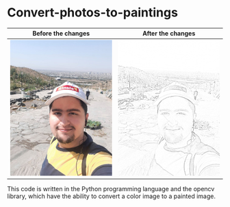 # Convert-photos-to-paintings

Before the changes             |  After the changes
:-------------------------:|:-------------------------:
![](https://github.com/sharifnezhad/Convert-photos-to-paintings/blob/main/amir2.jpg)  |  ![](https://github.com/sharifnezhad/Convert-photos-to-paintings/blob/main/paint99.jpg)

This code is written in the Python programming language and the opencv library, which have the ability to convert a color image to a painted image.
